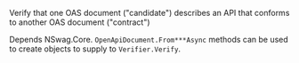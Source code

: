 Verify that one OAS document ("candidate") describes an API that conforms to another OAS document ("contract")

Depends NSwag.Core. `OpenApiDocument.From***Async` methods can be used to create objects to supply to `Verifier.Verify`.
